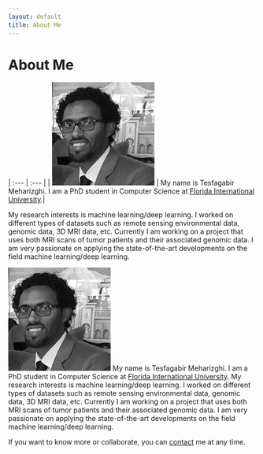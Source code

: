 ```yaml
---
layout: default
title: About Me
---
```

# About Me

| :---         |     :---     |
| ![](my_photo_bw.jpg)   | My name is Tesfagabir Meharizghi. I am a PhD student in Computer Science at [Florida International University](https://www.cis.fiu.edu).|

My research interests is machine learning/deep learning. I worked on different types of datasets such as remote sensing environmental data, genomic data, 3D MRI data, etc. Currently I am working on a project that uses both MRI scans of tumor patients and their associated genomic data. I am very passionate on applying the state-of-the-art developments on the field machine learning/deep learning.     

![](my_photo_bw.jpg) My name is Tesfagabir Meharizghi. I am a PhD student in Computer Science at [Florida International University](https://www.cis.fiu.edu). My research interests is machine learning/deep learning. I worked on different types of datasets such as remote sensing environmental data, genomic data, 3D MRI data, etc. Currently I am working on a project that uses both MRI scans of tumor patients and their associated genomic data. I am very passionate on applying the state-of-the-art developments on the field machine learning/deep learning.

If you want to know more or collaborate, you can [contact](../contact/) me at any time.
